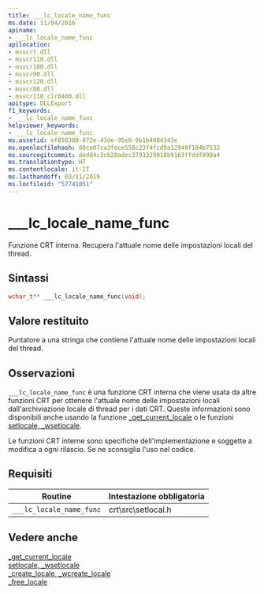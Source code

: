 ```yaml
---
title: ___lc_locale_name_func
ms.date: 11/04/2016
apiname:
- ___lc_locale_name_func
apilocation:
- msvcrt.dll
- msvcr110.dll
- msvcr100.dll
- msvcr90.dll
- msvcr120.dll
- msvcr80.dll
- msvcr110_clr0400.dll
apitype: DLLExport
f1_keywords:
- ___lc_locale_name_func
helpviewer_keywords:
- ___lc_locale_name_func
ms.assetid: ef858308-872e-43de-95e0-9b1b4084343e
ms.openlocfilehash: 88ce07ca3fece558c23f4fcd9a12949f184b7532
ms.sourcegitcommit: dedd4c3cb28adec3793329018b9163ffddf890a4
ms.translationtype: HT
ms.contentlocale: it-IT
ms.lasthandoff: 03/11/2019
ms.locfileid: "57741051"
---
```

# <a name="lclocalenamefunc"></a>___lc_locale_name_func

Funzione CRT interna. Recupera l'attuale nome delle impostazioni locali del thread.

## <a name="syntax"></a>Sintassi

```cpp
wchar_t** ___lc_locale_name_func(void);
```

## <a name="return-value"></a>Valore restituito

Puntatore a una stringa che contiene l'attuale nome delle impostazioni locali del thread.

## <a name="remarks"></a>Osservazioni

`___lc_locale_name_func` è una funzione CRT interna che viene usata da altre funzioni CRT per ottenere l'attuale nome delle impostazioni locali dall'archiviazione locale di thread per i dati CRT. Queste informazioni sono disponibili anche usando la funzione [_get_current_locale](../c-runtime-library/reference/get-current-locale.md) o le funzioni [setlocale, _wsetlocale](../c-runtime-library/reference/setlocale-wsetlocale.md).

Le funzioni CRT interne sono specifiche dell'implementazione e soggette a modifica a ogni rilascio. Se ne sconsiglia l'uso nel codice.

## <a name="requirements"></a>Requisiti

|Routine|Intestazione obbligatoria|
|-------------|---------------------|
|`___lc_locale_name_func`|crt\src\setlocal.h|

## <a name="see-also"></a>Vedere anche

[_get_current_locale](../c-runtime-library/reference/get-current-locale.md)<br/>
[setlocale, _wsetlocale](../c-runtime-library/reference/setlocale-wsetlocale.md)<br/>
[_create_locale, _wcreate_locale](../c-runtime-library/reference/create-locale-wcreate-locale.md)<br/>
[_free_locale](../c-runtime-library/reference/free-locale.md)
